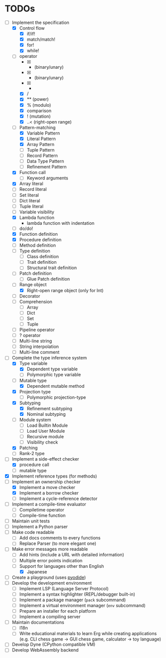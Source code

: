 # TODOs

* [ ] Implement the specification
  * [x] Control flow
    * [x] if/if!
    * [x] match/match!
    * [x] for!
    * [x] while!
  * [ ] operator
    * [x] + (binary/unary)
    * [x] - (binary/unary)
    * [x] *
    * [x] /
    * [x] ** (power)
    * [x] % (modulo)
    * [x] comparison
    * [x] ! (mutation)
    * [x] ..< (right-open range)
  * [ ] Pattern-matching
    * [x] Variable Pattern
    * [x] Literal Pattern
    * [x] Array Pattern
    * [ ] Tuple Pattern
    * [ ] Record Pattern
    * [ ] Data Type Pattern
    * [ ] Refinement Pattern
  * [x] Function call
    * [ ] Keyword arguments
  * [x] Array literal
  * [ ] Record literal
  * [ ] Set literal
  * [ ] Dict literal
  * [ ] Tuple literal
  * [ ] Variable visibility
  * [x] Lambda function
    * lambda function with indentation
  * [ ] do/do!
  * [x] Function definition
  * [x] Procedure definition
  * [ ] Method definition
  * [ ] Type definition
    * [ ] Class definition
    * [ ] Trait definition
    * [ ] Structural trait definition
  * [ ] Patch definition
    * [ ] Glue Patch definition
  * [ ] Range object
    * [x] Right-open range object (only for Int)
  * [ ] Decorator
  * [ ] Comprehension
    * [ ] Array
    * [ ] Dict
    * [ ] Set
    * [ ] Tuple
  * [ ] Pipeline operator
  * [ ] ? operator
  * [ ] Multi-line string
  * [ ] String interpolation
  * [ ] Multi-line comment
* [ ] Complete the type inference system
  * [x] Type variable
    * [x] Dependent type variable
    * [ ] Polymorphic type variable
  * [ ] Mutable type
    * [x] Dependent mutable method
  * [x] Projection type
    * [ ] Polymorphic projection-type
  * [x] Subtyping
    * [x] Refinement subtyping
    * [x] Nominal subtyping
  * [ ] Module system
    * [ ] Load Builtin Module
    * [ ] Load User Module
    * [ ] Recursive module
    * [ ] Visibility check
  * [x] Patching
  * [ ] Rank-2 type
* [ ] Implement a side-effect checker
  * [x] procedure call
  * [ ] mutable type
* [x] Implement reference types (for methods)
* [ ] Implement an ownership checker
  * [x] Implement a move checker
  * [x] Implement a borrow checker
  * [ ] Implement a cycle-reference detector
* [ ] Implement a compile-time evaluator
  * [ ] Compiletime operator
  * [ ] Compile-time function
* [ ] Maintain unit tests
* [ ] Implement a Python parser
* [ ] Make code readable
  * [ ] Add docs comments to every functions
  * [ ] Replace Parser (to more elegant one)
* [ ] Make error messages more readable
  * [ ] Add hints (include a URL with detailed information)
  * [ ] Multiple error points indication
  * [ ] Support for languages other than English
    * [x] Japanese
* [ ] Create a playground (uses [pyodide](https://github.com/pyodide/pyodide))
* [ ] Develop the development environment
  * [ ] Implement LSP (Language Server Protocol)
  * [ ] Implement a syntax highlighter (REPL/debugger built-in)
  * [ ] Implement a package manager (`pack` subcommand)
  * [ ] Implement a virtual environment manager (`env` subcommand)
  * [ ] Prepare an installer for each platform
  * [ ] Implement a compiling server
* [ ] Maintain documentations
  * [ ] I18n
  * [ ] Write educational materials to learn Erg while creating applications (e.g. CLI chess game -> GUI chess game, calculator -> toy language)
* [ ] Develop Dyne (CPython compatible VM)
* [ ] Develop WebAssembly backend
